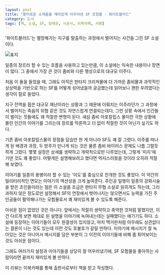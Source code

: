 ```yaml
---
layout: post
title: "흥미로운 소재들을 재미있게 어우러낸 SF 모험물 - 화이트블러드"
category: 도서
tags: [책, 소설, SF, 임태운, 시공사, 이북카페, 서평]
---
```


'화이트블러드'는
멸망해가는 지구를 탈출하는 과정에서 벌어지는 사건을 그린 SF 소설이다.

![표지](https://images2.imgbox.com/3a/54/KrYkyxv8_o.jpg)

일종의 장르라 할 수 있는 흐름을 사용하고 있는만큼,
이 소설에는 익숙한 내용이나 장면이 많다.
그 중에서 가장 큰 것이 좀비와 다른 행성으로의 대규모 이주다.

처음 이 둘을 들었을 때,
그래도 아직은 판타지 크리쳐물에 더 가까운 좀비물과
과학적인 상상력을 기반으로 하는 SF를 어떻게 섞어냈을까 궁금했는데
읽어보니 괜한 우려였다는 생각이 절로 들었다.

지구 전역을 휩쓴 대규모 재난이라는 상황과 그 때문에 이뤄지는 이주라던가
그 과정에서 벌어지는 죽음의 위협 같은 것도 자연스럽게 연결되는데다,
그런 상황 속에서 인간들이 벌이는 짓들에도 꽤 적절한 변명이 된다.
새삼 좀비 아포칼립스 물이란 극한 상황에 몰린 인간의 이야기를 그리는데
장르를 막론하고 더 없이 적절한 것이 아닌가 싶기도 하다.

기존 좀비 아포칼립스물의 장점을 답습만 한 게 아니라 SF도 꽤 잘 그렸다.
이주를 떠나게 된 배경과 과정, 두 방주가 만나게 되는 것은 물론
좀비 바이러스 문제도 나름 그럴듯하게 그렸다.
몇몇 설정은 상세를 생략하고 개략적으로만 다루었는데,
그렇게 '미지'에 기댄 것도 꽤 좋았다.
어떻게든 설명해보려고 했다면 억지스러웠을 것이라 오히려 적절해 보였다.

이야기를 일종의 용병이라 할 수 있는 '이도'를 중심으로 전개한 것도 좋았다.
이 약간의 밀리터리적인 면모는 이야기의 액션성을 크게 높여준다.
주인공 일행이 일종의 강화시술을 받은 초인들이라는 점은
이 소설을 조금은 판타지 무협 소설로 읽히게도 하는데,
그리 과하지 않은 정도로만 설정해서 SF의 연장에서 벗어나지는 않으면서도
능력을 가진 주인공들이 활약해나가는 모험물로서 꽤 재미있게 볼 수 있도록 해준다.

아쉬운 점이 없었던 것은 아니다.
앞에서는 적절히 생략하고 축약한 것처럼 말했지만,
이건 다르게 보면 제대로 된 설명을 이야기에 녹여내는데는 실패했다는 얘기기도 하다.
소설에 등장하는 이야기들이 모두 완결성이 있지않고,
마치 맥거핀처럼 아무래도 상관없다는 결론이 나는 것도 있는데 이런 것도 호불호가 갈릴 만하다.
이야기에 메시지가 잘 녹아있는 것은 아니어서
메시지를 담은 부분이 그 이전의 이야기들에 비해 좀 튀어보이는 것도 아쉬운 점이다.

그래도 여러가지 설정과 이야기들을 상당히 잘 어우러냈기에,
SF 모험물을 좋아하는 사람이라면 끝까지 재미있게 볼 만하다.



<div class="im im-info">
이 리뷰는 이북카페를 통해 출판사로부터 책을 받고 작성했다.
</div>
